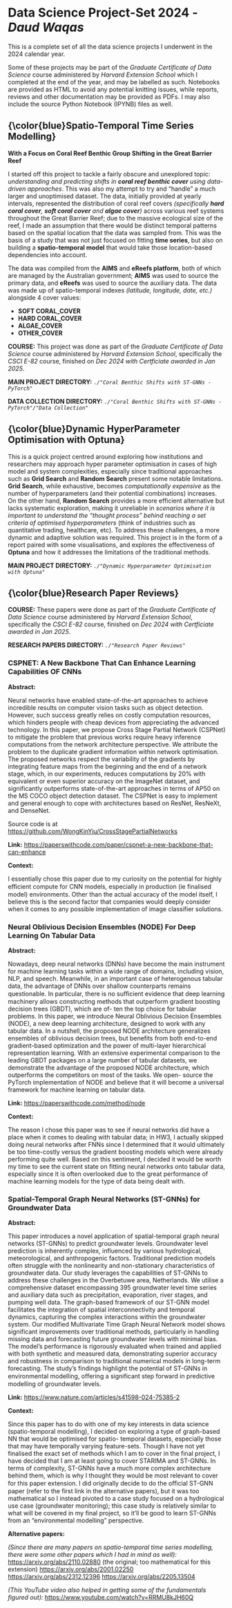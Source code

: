 # Data Science Project-Set 2024 - *Daud Waqas*

This is a complete set of all the data science projects I underwent in the 2024 calendar year. 

Some of these projects may be part of the *Graduate Certificate of Data Science* course administered by *Harvard Extension School* which I completed at the end of the year, and may be labelled as such. Notebooks are provided as HTML to avoid any potential knitting issues, while reports, reviews and other documentation may be provided as PDFs. I may also include the source Python Notebook (IPYNB) files as well.

## {\color{blue}Spatio-Temporal Time Series Modelling}
**With a Focus on Coral Reef Benthic Group Shifting in the Great Barrier Reef**

I started off this project to tackle a fairly obscure and unexplored topic: *understanding and predicting shifts in **coral reef benthic cover** using data-driven approaches*. This was also my attempt to try and “handle” a much larger and unoptimised dataset. The data, initially provided at yearly intervals, represented the distribution of coral reef covers *(specifically **hard coral cover**, **soft coral cover** and **algae cover**)* across various reef systems throughout the Great Barrier Reef; due to the massive ecological size of the reef, I made an assumption that there would be distinct temporal patterns based on the spatial location that the data was sampled from. This was the basis of a study that was not just focused on fitting **time series**, but also on building a **spatio-temporal model** that would take those location-based dependencies into account.

The data was compiled from the **AIMS** and **eReefs platform**, both of which are managed by the Australian government; **AIMS** was used to source the primary data, and **eReefs** was used to source the auxiliary data. The data was made up of spatio-temporal indexes *(latitude, longitude, date, etc.)* alongside 4 cover values:

* **SOFT CORAL_COVER**
* **HARD CORAL_COVER**
* **ALGAE_COVER**
* **OTHER_COVER**

**COURSE:** This project was done as part of the *Graduate Certificate of Data Science* course administered by *Harvard Extension School*, specifically the *CSCI E-82* course, finished on *Dec 2024 with Certficiate awarded in Jan 2025*.

**MAIN PROJECT DIRECTORY:** *`./"Coral Benthic Shifts with ST-GNNs - PyTorch"`*

**DATA COLLECTION DIRECTORY:** *`./"Coral Benthic Shifts with ST-GNNs - PyTorch"/"Data Collection"`*

## {\color{blue}Dynamic HyperParameter Optimisation with Optuna}

This is a quick project centred around exploring how institutions and researchers may approach hyper parameter optimisation in cases of high model and system complexities, especially since traditional approaches such as **Grid Search** and **Random Search** present some notable limitations. **Grid Search**, while exhaustive, becomes *computationally expensive* as the number of hyperparameters (and their potential combinations) increases. On the other hand, **Random Search** provides a more efficient alternative but lacks systematic exploration, making it unreliable in *scenarios where it is important to understand the “thought process” behind reaching a set criteria of optimised hyperparameters* (think of industries such as quantitative trading, healthcare, etc). To address these challenges, a more dynamic and adaptive solution was required. This project is in the form of a report paired with some visualisations, and explores the effectiveness of **Optuna** and how it addresses the limitations of the traditional methods.

**MAIN PROJECT DIRECTORY:** *`./"Dynamic Hyperparameter Optimisation with Optuna"`*

## {\color{blue}Research Paper Reviews}

**COURSE:** These papers were done as part of the *Graduate Certificate of Data Science* course administered by *Harvard Extension School*, specifically the *CSCI E-82* course, finished on *Dec 2024 with Certficiate awarded in Jan 2025*.

**RESEARCH PAPERS DIRECTORY:** *`./"Research Paper Reviews"`*

### CSPNET: A New Backbone That Can Enhance Learning Capabilities OF CNNs

**Abstract:**

Neural networks have enabled state-of-the-art approaches to achieve incredible results on computer vision tasks such as object detection. However, such success greatly relies on costly computation resources, which hinders people with cheap devices from appreciating the advanced technology. In this paper, we propose Cross Stage Partial Network (CSPNet) to mitigate the problem that previous works require heavy inference computations from the network architecture perspective. We attribute the problem to the duplicate gradient information within network optimisation. The proposed networks respect the variability of the gradients by integrating feature maps from the beginning and the end of a network stage, which, in our experiments, reduces computations by 20% with equivalent or even superior accuracy on the ImageNet dataset, and significantly outperforms state-of-the-art approaches in terms of AP50 on the MS COCO object detection dataset. The CSPNet is easy to implement and general enough to cope with architectures based on ResNet, ResNeXt, and DenseNet.

Source code is at https://github.com/WongKinYiu/CrossStagePartialNetworks

**Link:** https://paperswithcode.com/paper/cspnet-a-new-backbone-that-can-enhance

**Context:** 

I essentially chose this paper due to my curiosity on the potential for highly eﬃcient compute for CNN models, especially in production (ie finalised model) environments. Other than the actual accuracy of the model itself, I believe this is the second factor that companies would deeply consider when it comes to any possible implementation of image classifier solutions.

### Neural Oblivious Decision Ensembles (NODE) For Deep Learning On Tabular Data

**Abstract:**

Nowadays, deep neural networks (DNNs) have become the main instrument for machine learning tasks within a wide range of domains, including vision, NLP, and speech. Meanwhile, in an important case of heterogenous tabular data, the advantage of DNNs over shallow counterparts remains questionable. In particular, there is no suﬃcient evidence that deep learning machinery allows constructing methods that outperform gradient boosting decision trees (GBDT), which are of- ten the top choice for tabular problems. In this paper, we introduce Neural Oblivious Decision Ensembles (NODE), a new deep learning architecture, designed to work with any tabular data. In a nutshell, the proposed NODE architecture generalizes ensembles of oblivious decision trees, but benefits from both end-to-end gradient-based optimization and the power of multi-layer hierarchical representation learning. With an extensive experimental comparison to the leading GBDT packages on a large number of tabular datasets, we demonstrate the advantage of the proposed NODE architecture, which outperforms the competitors on most of the tasks. We open- source the PyTorch implementation of NODE and believe that it will become a universal framework for machine learning on tabular data.

**Link:** https://paperswithcode.com/method/node

**Context:** 

The reason I chose this paper was to see if neural networks did have a place when it comes to dealing with tabular data; in HW3, I actually skipped doing neural networks after FNNs since I determined that it would ultimately be too time-costly versus the gradient boosting models which were already performing quite well. Based on this sentiment, I decided it would be worth my time to see the current state on fitting neural networks onto tabular data, especially since it is often overlooked due to the great performance of machine learning models for the type of data being dealt with.

### Spatial-Temporal Graph Neural Networks (ST-GNNs) for Groundwater Data

**Abstract:**

This paper introduces a novel application of spatial-temporal graph neural networks (ST-GNNs) to predict groundwater levels. Groundwater level prediction is inherently complex, influenced by various hydrological, meteorological, and anthropogenic factors. Traditional prediction models often struggle with the nonlinearity and non-stationary characteristics of groundwater data. Our study leverages the capabilities of ST-GNNs to address these challenges in the Overbetuwe area, Netherlands. We utilise a comprehensive dataset encompassing 395 groundwater level time series and auxiliary data such as precipitation, evaporation, river stages, and pumping well data. The graph-based framework of our ST-GNN model facilitates the integration of spatial interconnectivity and temporal dynamics, capturing the complex interactions within the groundwater system. Our modified Multivariate Time Graph Neural Network model shows significant improvements over traditional methods, particularly in handling missing data and forecasting future groundwater levels with minimal bias. The model’s performance is rigorously evaluated when trained and applied with both synthetic and measured data, demonstrating superior accuracy and robustness in comparison to traditional numerical models in long-term forecasting. The study’s findings highlight the potential of ST-GNNs in environmental modelling, oﬀering a significant step forward in predictive modelling of groundwater levels.

**Link:** https://www.nature.com/articles/s41598-024-75385-2

**Context:** 

Since this paper has to do with one of my key interests in data science (spatio-temporal modelling), I decided on exploring a type of graph-based NN that would be optimised for spatio- temporal datasets, especially those that may have temporally varying feature-sets. Though I have not yet finalised the exact set of methods which I am to cover in the final project, I have decided that I am at least going to cover STARIMA and ST-GNNs. In terms of complexity, ST-GNNs have a much more complex architecture behind them, which is why I thought they would be most relevant to cover for this paper extension. I did originally decide to do the oﬃcial ST-GNN paper (refer to the first link in the alternative papers), but it was too mathematical so I instead pivoted to a case study focused on a hydrological use case (groundwater monitoring); this case study is relatively similar to what will be covered in my final project, so it’ll be good to learn ST-GNNs from an “environmental modelling” perspective.

**Alternative papers:**

*(Since there are many papers on spatio-temporal time series modelling, there were some other papers which I had in mind as well):*
https://arxiv.org/abs/2110.02880 (the original; too mathematical for this extension)
https://arxiv.org/abs/2001.02250
https://arxiv.org/abs/2312.12396
https://arxiv.org/abs/2205.13504

*(This YouTube video also helped in getting some of the fundamentals figured out):*
https://www.youtube.com/watch?v=RRMU8kJH60Q